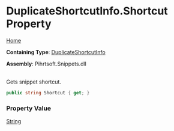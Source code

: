 # DuplicateShortcutInfo\.Shortcut Property

[Home](../../../../README.md)

**Containing Type**: [DuplicateShortcutInfo](../README.md)

**Assembly**: Pihrtsoft\.Snippets\.dll

\
Gets snippet shortcut\.

```csharp
public string Shortcut { get; }
```

### Property Value

[String](https://docs.microsoft.com/en-us/dotnet/api/system.string)

